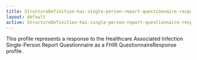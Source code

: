 ```yaml
---
title: StructureDefinition-hai-single-person-report-questionnaire-response-intro
layout: default
active: StructureDefinition-hai-single-person-report-questionnaire-response-intro
---
```


This profile represents a response to the Healthcare Associated Infection Single-Person Report Questionnaire as a FHIR QuestionnaireResponse profile.